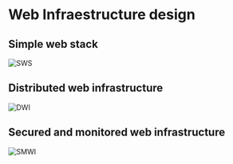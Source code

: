 # Web Infraestructure design

## Simple web stack
![SWS](https://i.imgur.com/cjgiE82.png)

## Distributed web infrastructure
![DWI](https://i.imgur.com/588bj7Z.png)

## Secured and monitored web infrastructure
![SMWI](https://i.imgur.com/lF8ClRL.png)
